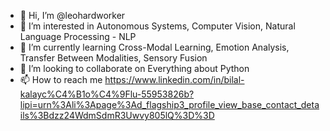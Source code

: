 - 👋 Hi, I’m @leohardworker
- 👀 I’m interested in Autonomous Systems, Computer Vision, Natural Language Processing - NLP
- 🌱 I’m currently learning Cross-Modal Learning, Emotion Analysis, Transfer Between Modalities, Sensory Fusion
- 💞️ I’m looking to collaborate on Everything about Python
- 📫 How to reach me https://www.linkedin.com/in/bilal-kalayc%C4%B1o%C4%9Flu-55953826b?lipi=urn%3Ali%3Apage%3Ad_flagship3_profile_view_base_contact_details%3Bdzz24WdmSdmR3Uwvy805lQ%3D%3D

<!---
leohardworker/leohardworker is a ✨ special ✨ repository because its `README.md` (this file) appears on your GitHub profile.
You can click the Preview link to take a look at your changes.
--->
